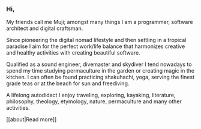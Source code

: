 ### Hi,

My friends call me Muji; amongst many things I am a programmer, software architect and digital craftsman.

Since pioneering the digital nomad lifestyle and then settling in a tropical paradise I aim for the perfect work/life balance that harmonizes creative and healthy activities with creating beautiful software.

Qualified as a sound engineer, divemaster and skydiver I tend nowadays to spend my time studying permaculture in the garden or creating magic in the kitchen. I can often be found practicing shakuhachi, yoga, serving the finest grade teas or at the beach for sun and freediving.

A lifelong autodidact I enjoy traveling, exploring, kayaking, literature, philosophy, theology, etymology, nature, permaculture and many other activities.

[[about|Read more]]
